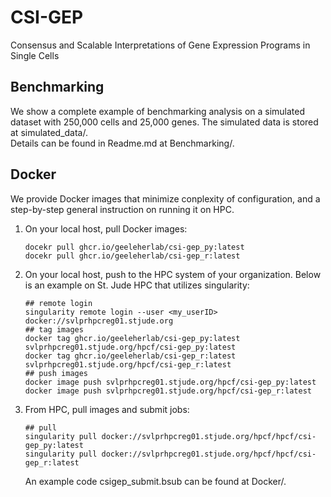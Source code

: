 # CSI-GEP
Consensus and Scalable Interpretations of Gene Expression Programs in Single Cells

## Benchmarking 
We show a complete example of benchmarking analysis on a simulated dataset with 250,000 cells and 25,000 genes. The simulated data is stored at simulated_data/.\
<Insert figure here>
Details can be found in Readme.md at Benchmarking/.


## Docker
We provide Docker images that minimize conplexity of configuration, and a step-by-step general instruction on running it on HPC.
1. On your local host, pull Docker images:
   ```
   docekr pull ghcr.io/geeleherlab/csi-gep_py:latest
   docekr pull ghcr.io/geeleherlab/csi-gep_r:latest
   ```
2. On your local host, push to the HPC system of your organization. Below is an example on St. Jude HPC that utilizes singularity:
   ```
   ## remote login
   singularity remote login --user <my_userID> docker://svlprhpcreg01.stjude.org
   ## tag images
   docker tag ghcr.io/geeleherlab/csi-gep_py:latest svlprhpcreg01.stjude.org/hpcf/csi-gep_py:latest
   docker tag ghcr.io/geeleherlab/csi-gep_r:latest svlprhpcreg01.stjude.org/hpcf/csi-gep_r:latest
   ## push images
   docker image push svlprhpcreg01.stjude.org/hpcf/csi-gep_py:latest
   docker image push svlprhpcreg01.stjude.org/hpcf/csi-gep_r:latest
   ```
3. From HPC, pull images and submit jobs:
   ```
   ## pull
   singularity pull docker://svlprhpcreg01.stjude.org/hpcf/hpcf/csi-gep_py:latest
   singularity pull docker://svlprhpcreg01.stjude.org/hpcf/hpcf/csi-gep_r:latest
   ```
   An example code csigep_submit.bsub can be found at Docker/.
